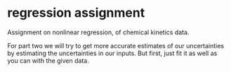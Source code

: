 # regression assignment
Assignment on nonlinear regression, of chemical kinetics data.

For part two we will try to get more accurate estimates of our uncertainties
by estimating the uncertainties in our inputs.
But first, just fit it as well as you can with the given data.
